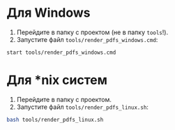 # Для Windows
1) Перейдите в папку с проектом (не в папку `tools`!).
2) Запустите файл `tools/render_pdfs_windows.cmd`:
```
start tools/render_pdfs_windows.cmd
```

# Для \*nix систем
1) Перейдите в папку с проектом.
2) Запустите файл `tools/render_pdfs_linux.sh`:
```bash
bash tools/render_pdfs_linux.sh
```
